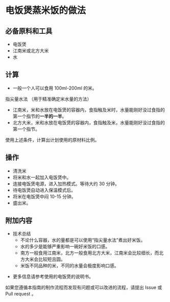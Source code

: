 # 电饭煲蒸米饭的做法

## 必备原料和工具

* 电饭煲
* 江南米或北方大米
* 水

## 计算

* 一般一个人可以食用 100ml-200ml 的米。

指尖量水法 （用于精准确定米水量的方法）

* 江南米，米和水放在电饭煲的容器内，食指触及米时，水量能刚好没过食指的第一个指节的**一半的一半**。
* 北方大米，米和水放在电饭煲的容器内，食指触及米，水量能刚好没过食指的第一个指节。

使用上述条件，计算出计划使用的原材料比例。

## 操作

* 清洗米
* 将米和水一起加入电饭煲中。
* 连接电饭煲电源，进入加热模式。等待大约 30 分钟。
* 待电饭煲自动进入保温模式后。
* 将米在电饭煲中闷 10-15 分钟。
* 盛出米。

## 附加内容

* 技术总结
  - 不论什么容器，水的量都是可以使用“指尖量水法”煮出好米饭。
  - 水的多少是能够严重影响一碗好米饭的口感。
  - 南方一般食用江南米，北方一般食用北方大米，江南米会比较细长，而北方大米会比较短且圆。
  - 米饭不同品种的米，不同的水量会极度影响口感。
- 更多信息请参考使用的电饭煲的说明书。

如果您遵循本指南的制作流程而发现有问题或可以改进的流程，请提出 Issue 或 Pull request 。
